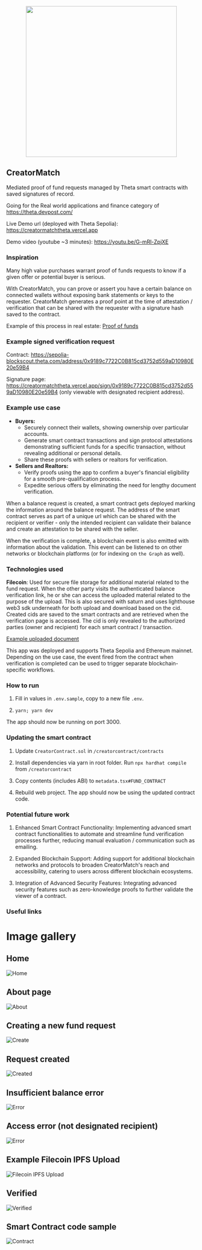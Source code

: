 <p align='center'>
    <img src='https://i.ibb.co/6m1MxJz/logo.png' width=400 />
</p>

## CreatorMatch

Mediated proof of fund requests managed by Theta smart contracts with saved signatures of record.

Going for the Real world applications and finance category of https://theta.devpost.com/

Live Demo url (deployed with Theta Sepolia): https://creatormatchtheta.vercel.app

Demo video (youtube ~3 minutes): https://youtu.be/G-mRl-ZpjXE

### Inspiration

Many high value purchases warrant proof of funds requests to know if a given offer or potential buyer is serious.

With CreatorMatch, you can prove or assert you have a certain balance on connected wallets without exposing bank statements or keys to the requester. CreatorMatch generates a proof point at the time of attestation / verification that can be shared with the requester with a signature hash saved to the contract.

Example of this process in real estate: <a href="https://www.investopedia.com/ask/answers/082316/how-do-mortgage-lenders-check-and-verify-bank-statements.asp#:~:text=A%20proof%20of%20deposit%20is,closing%20costs%20for%20a%20property." target="_blank"> Proof of funds</a>

### Example signed verification request

Contract: https://sepolia-blockscout.theta.com/address/0x9189c7722C0B815cd3752d559aD10980E20e59B4

Signature page: https://creatormatchtheta.vercel.app/sign/0x9189c7722C0B815cd3752d559aD10980E20e59B4 (only viewable with designated recipient address).


### Example use case

* **Buyers:**
    * Securely connect their wallets, showing ownership over particular accounts.
    * Generate smart contract transactions and sign protocol attestations demonstrating sufficient funds for a specific transaction, without revealing additional or personal details.
    * Share these proofs with sellers or realtors for verification.
* **Sellers and Realtors:**
    * Verify proofs using the app to confirm a buyer's financial eligibility for a smooth pre-qualification process.
    * Expedite serious offers by eliminating the need for lengthy document verification.


When a balance request is created, a smart contract gets deployed marking the information around the balance request. The address of the smart contract serves as part of a unique url which can be shared with the recipient or verifier - only the intended recipient can validate their balance and create an attestation to be shared with the seller.

When the verification is complete, a blockchain event is also emitted with information about the validation. This event can be listened to on other networks or blockchain platforms (or for indexing on `the Graph` as well).

### Technologies used

**Filecoin**: Used for secure file storage for additional material related to the fund request. When the other party visits the authenticated balance verification link, he or she can access the uploaded material related to the purpose of the upload. This is also secured with saturn and uses lighthouse web3 sdk underneath for both upload and download based on the cid. Created cids are saved to the smart contracts and are retrieved when the verification page is accessed. The cid is only revealed to the authorized parties (owner and recipient) for each smart contract / transaction.

<a href="https://gateway.lighthouse.storage/ipfs/QmeSUzMZSmUnj56WkriWwHjWqtJyarFX41EkPdscrQusuy">Example uploaded document</a>

This app was deployed and supports Theta Sepolia and Ethereum mainnet. Depending on the use case, the event fired from the contract when verification is completed can be used to trigger separate blockchain-specific workflows.

### How to run

1. Fill in values in `.env.sample`, copy to a new file `.env`.

2. `yarn; yarn dev`

The app should now be running on port 3000.

### Updating the smart contract

1. Update `CreatorContract.sol` in `/creatorcontract/contracts`

2. Install dependencies via yarn in root folder. Run `npx hardhat compile` from `/creatorcontract`

3. Copy contents (includes ABI) to `metadata.tsx#FUND_CONTRACT`

4. Rebuild web project. The app should now be using the updated contract code.


### Potential future work

1. Enhanced Smart Contract Functionality: Implementing advanced smart contract functionalities to automate and streamline fund verification processes further, reducing manual evaluation / communication such as emailing.

2. Expanded Blockchain Support: Adding support for additional blockchain networks and protocols to broaden CreatorMatch's reach and accessibility, catering to users across different blockchain ecosystems.

3. Integration of Advanced Security Features: Integrating advanced security features such as zero-knowledge proofs to further validate the viewer of a contract.


### Useful links

# Image gallery

## Home

![Home](./img/home.png)

## About page

![About](./img/about.png)

## Creating a new fund request

![Create](./img/create.png)

## Request created

![Created](./img/created.png)


## Insufficient balance error

![Error](./img/error.png)

## Access error (not designated recipient)

![Error](./img/access.png)

## Example Filecoin IPFS Upload

![Filecoin IPFS Upload](./img/filecoin_ipfs_upload.png)

## Verified

![Verified](./img/verified.png)

## Smart Contract code sample

![Contract](./img/contract.png)


<!--
CreatorMatch
Demo:
* If you've ever bought a hom
* Intro of proof of funds
* Talk about integrating sponsors
* Increase accessibility. Speed up the process and eliminate the human back and forth for authentication.
* Proof of record stored transparently.
Creation
* Every request gets it's own smart contract
* Filecoin manages data hosting for attachments. This could include things like the bank letter or similar to still include to the signer.
* Enter how much funds you want the individual to prove.
Deploy
* Describe what is happening
* Link you could share via email. Say to complete at convenience.
Sign
* Authentication
* Completely managed by the previous smart contract
* Describe different benefits of using contract record
* Show blockchain smart contract record
* Sign protocol emit with a hash of the signature.
* Need to demonstrate sufficient balance.
* Event is emitted on sign, can be tracked or monitored externally
Github
Code is open source
Prototype is live.
 -->
